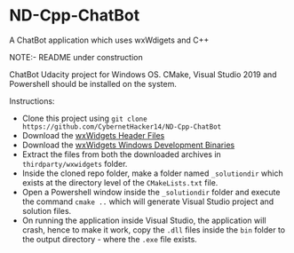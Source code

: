 # ND-Cpp-ChatBot
A ChatBot application which uses wxWdigets and C++

NOTE:- README under construction

ChatBot Udacity project for Windows OS. CMake, Visual Studio 2019 and Powershell should be installed on the system.

Instructions:
- Clone this project using `git clone https://github.com/CybernetHacker14/ND-Cpp-ChatBot`
- Download the [wxWidgets Header Files](https://github.com/wxWidgets/wxWidgets/releases/download/v3.1.4/wxWidgets-3.1.4-headers.7z)
- Download the [wxWidgets Windows Development Binaries](https://github.com/wxWidgets/wxWidgets/releases/download/v3.1.4/wxMSW-3.1.4_vc14x_x64_Dev.7z)
- Extract the files from both the downloaded archives in `thirdparty/wxwidgets` folder.
- Inside the cloned repo folder, make a folder named `_solutiondir` which exists at the directory level of the `CMakeLists.txt` file.
- Open a Powershell window inside the `_solutiondir` folder and execute the command `cmake ..` which will generate Visual Studio project and solution files.
- On running the application inside Visual Studio, the application will crash, hence to make it work, copy the `.dll` files inside the `bin` folder to the output directory - where the `.exe` file exists.